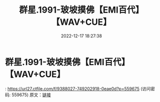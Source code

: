 ﻿---
title: 群星.1991-玻坡摸佛【EMI百代】【WAV+CUE】
date: 2022-12-17 18:27:38
categories: WAV车载音乐、镜像
tags: 华语中文
---
# 群星.1991-玻坡摸佛【EMI百代】【WAV+CUE】

: https://url27.ctfile.com/f/9388027-749202918-0eae0d?p=559675
(访问密码: 559675)
原文：[链接](https://blog.sina.com.cn/s/blog_1647c7e76010310ma.html)